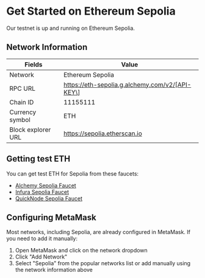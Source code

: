 # Get Started on Ethereum Sepolia

Our testnet is up and running on Ethereum Sepolia.

## Network Information

| Fields             | Value                                         |
| ------------------ | --------------------------------------------- |
| Network            | Ethereum Sepolia                              |
| RPC URL            | https://eth-sepolia.g.alchemy.com/v2/[API-KEY\]|
| Chain ID           | 11155111                                      |
| Currency symbol    | ETH                                           |
| Block explorer URL | https://sepolia.etherscan.io                  |

## Getting test ETH

You can get test ETH for Sepolia from these faucets:

- [Alchemy Sepolia Faucet](https://sepoliafaucet.com/)
- [Infura Sepolia Faucet](https://www.infura.io/faucet/sepolia)
- [QuickNode Sepolia Faucet](https://faucet.quicknode.com/ethereum/sepolia)

## Configuring MetaMask

Most networks, including Sepolia, are already configured in MetaMask. If you need to add it manually:

1. Open MetaMask and click on the network dropdown
2. Click "Add Network"
3. Select "Sepolia" from the popular networks list or add manually using the network information above
